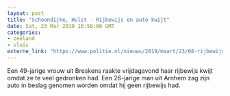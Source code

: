 ```yaml
---
layout: post
title: "Schoondijke, Hulst - Rijbewijs en auto kwijt"
date: Sat, 23 Mar 2019 10:58:00 GMT
categories: 
- zeeland 
- sluis 
externe_link: "https://www.politie.nl/nieuws/2019/maart/23/08-rijbewijs-en-auto-kwijt.html"
---
```


Een 49-jarige vrouw uit Breskens raakte vrijdagavond haar rijbewijs kwijt omdat ze te veel gedronken had. Een 26-jarige man uit Arnhem zag zijn auto in beslag genomen worden omdat hij geen rijbewijs had.
